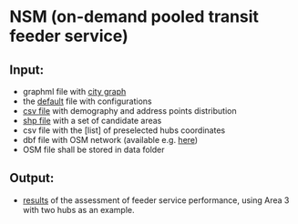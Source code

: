 # NSM (on-demand pooled transit feeder service)
## Input:

* graphml file with [city graph](https://github.com/OlhaShulikaUJ/SUM_project/blob/main/PT/data/Krakow.graphml)
* the [default](https://github.com/OlhaShulikaUJ/SUM_project/blob/main/NSM/default_SUM.json) file with configurations
* [csv file](https://github.com/OlhaShulikaUJ/SUM_project/blob/main/PT/data/demografia_KRK_example.csv) with demography and address points distribution 
* [shp file](https://github.com/OlhaShulikaUJ/SUM_project/blob/main/NSM/Obszary_SUM.shp) with a set of candidate areas
* csv file with the [list] of preselected hubs coordinates
* dbf file with OSM network (available e.g. [here](https://www.interline.io/osm/extracts/))
* OSM file shall be stored in data folder

## Output:
* [results](https://github.com/OlhaShulikaUJ/SUM_project/blob/main/NSM/area%203-Skotniki.ipynb) of the assessment of feeder service performance, using Area 3 with two hubs as an example.
